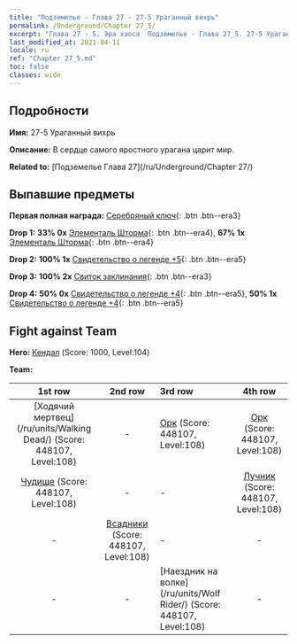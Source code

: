 ```yaml
---
title: "Подземелье - Глава 27 - 27-5 Ураганный вихрь"
permalink: /Underground/Chapter 27_5/
excerpt: "Глава 27 - 5. Эра хаоса  Подземелье - Глава 27_5. 27-5 Ураганный вихрь"
last_modified_at: 2021-04-11
locale: ru
ref: "Chapter 27_5.md"
toc: false
classes: wide
---
```


## Подробности

 **Имя:** 27-5 Ураганный вихрь

 **Описание:** В сердце самого яростного урагана царит мир.

 **Related to:** [Подземелье Глава 27](/ru/Underground/Chapter 27/)

## Выпавшие предметы

 **Первая полная награда:** [Серебряный ключ](/ru/Items/con_693/){: .btn .btn--era3}

 **Drop 1:** **33% 0x** [Элементаль Шторма](/ru/Items/unt_263/){: .btn .btn--era4}, **67% 1x** [Элементаль Шторма](/ru/Items/unt_263/){: .btn .btn--era4}

 **Drop 2:** **100% 1x** [Свидетельство о легенде +5](/ru/Items/mat_102/){: .btn .btn--era5}

 **Drop 3:** **100% 2x** [Свиток заклинания](/ru/Items/con_694/){: .btn .btn--era3}

 **Drop 4:** **50% 0x** [Свидетельство о легенде +4](/ru/Items/mat_95/){: .btn .btn--era5}, **50% 1x** [Свидетельство о легенде +4](/ru/Items/mat_95/){: .btn .btn--era5}


## Fight against Team
 **Hero:** [Кендал](/ru/heroes/Kendal/) (Score: 1000, Level:104)

 **Team:**


  | 1st row | 2nd row | 3rd row | 4th row |
  |:----:|:----:|:----|:----:|
  | [Ходячий мертвец](/ru/units/Walking Dead/) (Score: 448107, Level:108)  | - | [Орк](/ru/units/Orc/) (Score: 448107, Level:108)  | [Орк](/ru/units/Orc/) (Score: 448107, Level:108)  |
  | [Чудище](/ru/units/Behemoth/) (Score: 448107, Level:108)  | - | - | [Лучник](/ru/units/Marksman/) (Score: 448107, Level:108)  |
  | - | [Всадники](/ru/units/Cavalier/) (Score: 448107, Level:108)  | - | - |
  | - | - | [Наездник на волке](/ru/units/Wolf Rider/) (Score: 448107, Level:108)  | - |


